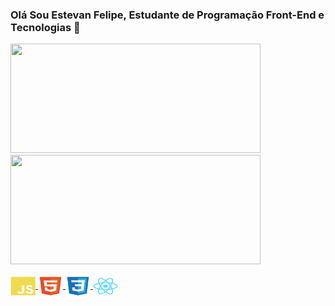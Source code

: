 ### Olá Sou Estevan Felipe, Estudante de Programação Front-End e Tecnologias 👋

<!--
**EstevanFelipe/EstevanFelipe** is a ✨ _special_ ✨ repository because its `README.md` (this file) appears on your GitHub profile.

Here are some ideas to get you started:

- 🔭 I’m currently working on ...
- 🌱 I’m currently learning ...
- 👯 I’m looking to collaborate on ...
- 🤔 I’m looking for help with ...
- 💬 Ask me about ...
- 📫 How to reach me: ...
- 😄 Pronouns: ...
- ⚡ Fun fact: ...
-->

<div align="left">
  <a href="https://github.com/EstevanFelipe">
  <img height="175em" width="400" src="https://github-readme-stats.vercel.app/api?username=EstevanFelipe&show_icons=true&theme=dracula&include_all_commits=true&count_private=true"/>
  <img height="175em" width="400" src="https://github-readme-stats.vercel.app/api/top-langs/?username=EstevanFelipe&layout=compact&langs_count=7&theme=dracula"/>
</div>

<div style="display: inline_block"><br>
<img align="center" alt="Tevan-Js" height="30" width="40" src="https://raw.githubusercontent.com/devicons/devicon/master/icons/javascript/javascript-plain.svg">
<img align="center" alt="Tevan-HTML" height="30" width="40" src="https://raw.githubusercontent.com/devicons/devicon/master/icons/html5/html5-original.svg">
<img align="center" alt="Tevan-CSS" height="30" width="40" src="https://raw.githubusercontent.com/devicons/devicon/master/icons/css3/css3-original.svg">
<img align="center" alt="Tevan-React" height="30" width="40" src="https://raw.githubusercontent.com/devicons/devicon/master/icons/react/react-original.svg">
</div>
